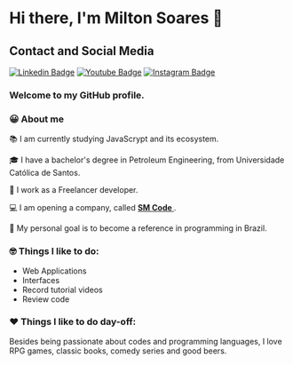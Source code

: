 # Hi there, I'm Milton Soares 👋

## Contact and Social Media
[![Linkedin Badge](https://img.shields.io/badge/linkedin-%230077B5.svg?&style=for-the-badge&logo=linkedin&logoColor=white&link=https://www.linkedin.com/in/soaresmilton/)](https://www.linkedin.com/in/soaresmilton/)
[![Youtube Badge](https://img.shields.io/badge/youtube-%23FF0000.svg?&style=for-the-badge&logo=youtube&logoColor=white)](https://www.youtube.com/channel/UCMsbUh0LDOMQCTBdBXwkFiQ/)
[![Instagram Badge](https://img.shields.io/badge/instagram-%23E4405F.svg?&style=for-the-badge&logo=instagram&logoColor=white&link=https://www.instagram.com/soaresmiltinho/)](https://www.instagram.com/soaresmiltinho/)

### Welcome to my GitHub profile.


### 😀 About me 
📚 I am currently studying JavaScrypt and its ecosystem. 

🎓 I have a bachelor's degree in Petroleum Engineering, from Universidade Católica de Santos.

📌 I work as a Freelancer developer.

💻 I am opening a company, called <strong> <a href="https://soaresmiltinho.vercel.app/"> SM Code </a></strong>.

🎯 My personal goal is to become a reference in programming in Brazil.

### 🤓 Things I like to do:
- Web Applications
- Interfaces
- Record tutorial videos
- Review code

### ❤ Things I like to do day-off:
Besides being passionate about codes and programming languages, I love RPG games, classic books, comedy series and good beers.



